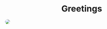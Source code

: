 <style>
 img{
  border-radius:10px;
 }
 </style>
<h1 align="center"">Greetings</h1>
 <img  src="https://img.freepik.com/free-photo/adorable-looking-kitten-with-yarn_23-2150886292.jpg?semt=ais_hybrid">


